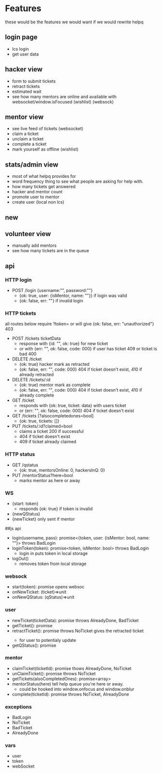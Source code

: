 # Features
these would be the features we would want if we would rewrite helpq

## login page
- lcs login
- get user data

## hacker view
- form to submit tickets
- retract tickets
- estimated wait
- see how many mentors are online and available with websocket/window.isFocused (wishlist) (websock)

## mentor view
- see live feed of tickets (websocket)
- claim a ticket 
- unclaim a ticket 
- complete a ticket 
- mark yourself as offline (wishlist) 

## stats/admin view
- most of what helpq provides for
- word frequency thing to see what people are asking for help with.
- how many tickets get answered
- hacker and mentor count
- promote user to mentor
- create user (local non lcs)

## new
## volunteer view
- manually add mentors
- see how many tickets are in the queue


## api
### HTTP login
- POST /login {username:"", password:""}
  + {ok: true, user: {isMentor, name: ""}} if login was valid
  + {ok: false, err: ""} if invalid login
### HTTP tickets
all routes below require ?token= or will give {ok: false, err: "unauthorized"} 403
- POST /tickets ticketData
  + response with {id: "", ok: true} for new ticket
  + or with {err: "", ok: false, code: 000} if user has ticket 409 or ticket is bad 400
- DELETE /ticket
  + {ok: true}  hacker mark as retracted
  + {ok: false, err: "", code: 000} 404 if ticket doesn't exist, 410 if already retracted
- DELETE /tickets/:id
  + {ok: true} mentor mark as complete 
  + {ok: false, err: "", code: 000} 404 if ticket doesn't exist, 410 if already complete
- GET /ticket
  + responds with {ok: true, ticket: data} with users ticket
  + or {err: "", ok: false, code: 000} 404 if ticket doesn't exist
- GET /tickets [?alsocompletedones=bool]
  + {ok: true, tickets: []}
- PUT /tickets/:id?claimed=bool
  + claims a ticket 200 if successful
  + 404 if ticket doesn't exist
  + 409 if ticket already claimed
### HTTP status
- GET /qstatus
  + {ok: true, mentorsOnline: 0, hackersInQ: 0}
- PUT /mentorStatus?here=bool
  + marks mentor as here or away

### WS
- {start: token}
  + responds {ok: true} if token is invalid
- {newQStatus}
- {newTicket} only sent if mentor

##js api
- login(username, pass): promise<{token, user: {isMentor: bool, name: ""}> throws BadLogin
- loginToken(token): promise<token, isMentor: bool> throws BadLogin
  + login in puts token in local storage
- logOut()
  + removes token from local storage

### websock
- start(token): promise<ok> opens websoc
- onNewTicket: (ticket)=>unit
- onNewQStatus: (qStatus)=>unit

### user
- newTicket(ticketData): promise<unit> throws AlreadyDone, BadTicket
- getTicket(): promise<ticket>
- retractTicket(): promise<ticket> throws NoTicket gives the retracted ticket
  + for user to potentialy update
- getQStatus(): promise<qStatus>

### mentor
- claimTicket(ticketId): promise<unit> thows AlreadyDone, NoTicket
- unClaimTicket(): promise<unit> throws NoTicket
- getTickets(alsoCompletedOnes): promise<array<ticket>>
- mentorStatus(here) tell help queue you're here or away.
  + could be hooked into window.onfocus and window.onblur
- complete(ticketId): promise<unit> throws NoTicket, AlreadyDone

### exceptions
- BadLogin
- NoTicket
- BadTicket
- AlreadyDone

### vars
- user
- token
- webSocket





